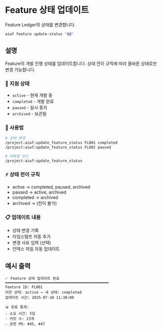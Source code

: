 # Feature 상태 업데이트

Feature Ledger의 상태를 변경합니다.

```bash
aiwf feature update-status "$@"
```

## 설명

Feature의 개발 진행 상태를 업데이트합니다. 상태 전이 규칙에 따라 올바른 상태로만 변경 가능합니다.

### 🎯 지원 상태
- `active` - 현재 개발 중
- `completed` - 개발 완료
- `paused` - 일시 중지
- `archived` - 보관됨

### 📝 사용법
```bash
# 상태 변경
/project:aiwf:update_feature_status FL001 completed
/project:aiwf:update_feature_status FL002 paused

# 대화형 모드
/project:aiwf:update_feature_status
```

### ⚡ 상태 전이 규칙
- active → completed, paused, archived
- paused → active, archived
- completed → archived
- archived → (전이 불가)

### 📋 업데이트 내용
- 상태 변경 기록
- 타임스탬프 자동 추가
- 변경 사유 입력 (선택)
- 인덱스 파일 자동 업데이트

## 예시 출력
```
✅ Feature 상태 업데이트 완료
━━━━━━━━━━━━━━━━━━━━━━━━━━━━━━━━━━━━━━━━━━━━━━━
Feature ID: FL001
이전 상태: active → 새 상태: completed
업데이트 시간: 2025-07-10 11:30:00

📊 완료 통계:
- 소요 시간: 5일
- 커밋 수: 23개
- 관련 PR: #45, #47
```